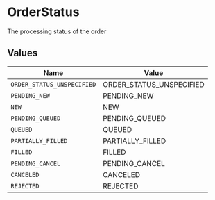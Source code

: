 # OrderStatus

The processing status of the order


## Values

| Name                       | Value                      |
| -------------------------- | -------------------------- |
| `ORDER_STATUS_UNSPECIFIED` | ORDER_STATUS_UNSPECIFIED   |
| `PENDING_NEW`              | PENDING_NEW                |
| `NEW`                      | NEW                        |
| `PENDING_QUEUED`           | PENDING_QUEUED             |
| `QUEUED`                   | QUEUED                     |
| `PARTIALLY_FILLED`         | PARTIALLY_FILLED           |
| `FILLED`                   | FILLED                     |
| `PENDING_CANCEL`           | PENDING_CANCEL             |
| `CANCELED`                 | CANCELED                   |
| `REJECTED`                 | REJECTED                   |